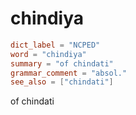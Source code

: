 # chindiya

``` toml
dict_label = "NCPED"
word = "chindiya"
summary = "of chindati"
grammar_comment = "absol."
see_also = ["chindati"]
```

of chindati

